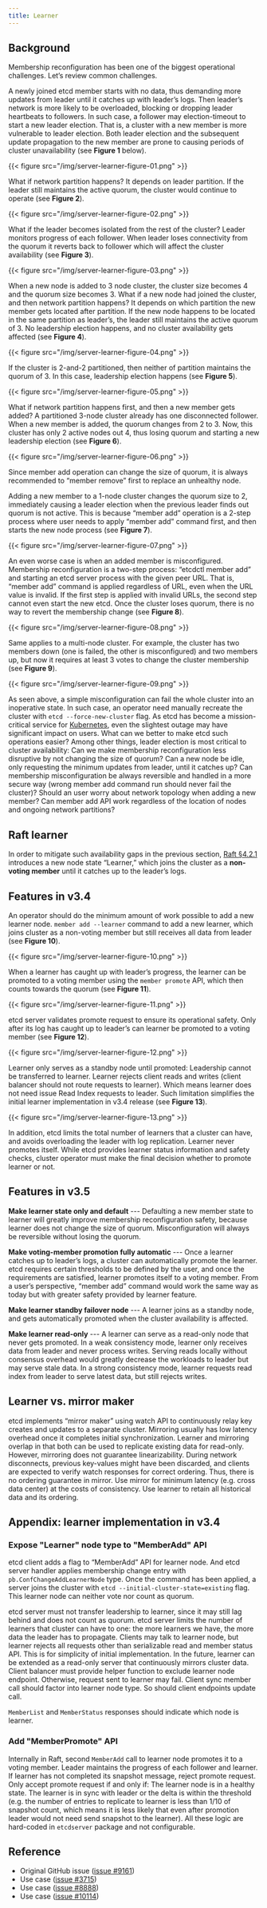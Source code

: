 ```yaml
---
title: Learner
---
```


## Background

Membership reconfiguration has been one of the biggest operational challenges. Let’s review common challenges.

A newly joined etcd member starts with no data, thus demanding more updates from leader until it catches up with leader’s logs. Then leader’s network is more likely to be overloaded, blocking or dropping leader heartbeats to followers. In such case, a follower may election-timeout to start a new leader election. That is, a cluster with a new member is more vulnerable to leader election. Both leader election and the subsequent update propagation to the new member are prone to causing periods of cluster unavailability (see **Figure 1** below).

{{< figure src="/img/server-learner-figure-01.png" >}}

What if network partition happens? It depends on leader partition. If the leader still maintains the active quorum, the cluster would continue to operate (see **Figure 2**).

{{< figure src="/img/server-learner-figure-02.png" >}}

What if the leader becomes isolated from the rest of the cluster? Leader monitors progress of each follower. When leader loses connectivity from the quorum it reverts back to follower which will affect the cluster availability (see **Figure 3**).

{{< figure src="/img/server-learner-figure-03.png" >}}

When a new node is added to 3 node cluster, the cluster size becomes 4 and the quorum size becomes 3. What if a new node had joined the cluster, and then network partition happens? It depends on which partition the new member gets located after partition. If the new node happens to be located in the same partition as leader’s, the leader still maintains the active quorum of 3. No leadership election happens, and no cluster availability gets affected (see **Figure 4**).

{{< figure src="/img/server-learner-figure-04.png" >}}

If the cluster is 2-and-2 partitioned, then neither of partition maintains the quorum of 3. In this case, leadership election happens (see **Figure 5**).

{{< figure src="/img/server-learner-figure-05.png" >}}

What if network partition happens first, and then a new member gets added? A partitioned 3-node cluster already has one disconnected follower. When a new member is added, the quorum changes from 2 to 3. Now, this cluster has only 2 active nodes out 4, thus losing quorum and starting a new leadership election (see **Figure 6**).

{{< figure src="/img/server-learner-figure-06.png" >}}

Since member add operation can change the size of quorum, it is always recommended to “member remove” first to replace an unhealthy node.

Adding a new member to a 1-node cluster changes the quorum size to 2, immediately causing a leader election when the previous leader finds out quorum is not active. This is because “member add” operation is a 2-step process where user needs to apply “member add” command first, and then starts the new node process (see **Figure 7**).

{{< figure src="/img/server-learner-figure-07.png" >}}

An even worse case is when an added member is misconfigured. Membership reconfiguration is a two-step process: “etcdctl member add” and starting an etcd server process with the given peer URL. That is, “member add” command is applied regardless of URL, even when the URL value is invalid. If the first step is applied with invalid URLs, the second step cannot even start the new etcd. Once the cluster loses quorum, there is no way to revert the membership change (see **Figure 8**).

{{< figure src="/img/server-learner-figure-08.png" >}}

Same applies to a multi-node cluster. For example, the cluster has two members down (one is failed, the other is misconfigured) and two members up, but now it requires at least 3 votes to change the cluster membership (see **Figure 9**).

{{< figure src="/img/server-learner-figure-09.png" >}}

As seen above, a simple misconfiguration can fail the whole cluster into an inoperative state. In such case, an operator need manually recreate the cluster with `etcd --force-new-cluster` flag. As etcd has become a mission-critical service for [Kubernetes](https://kubernetes.io), even the slightest outage may have significant impact on users. What can we better to make etcd such operations easier? Among other things, leader election is most critical to cluster availability: Can we make membership reconfiguration less disruptive by not changing the size of quorum? Can a new node be idle, only requesting the minimum updates from leader, until it catches up? Can membership misconfiguration be always reversible and handled in a more secure way (wrong member add command run should never fail the cluster)? Should an user worry about network topology when adding a new member? Can member add API work regardless of the location of nodes and ongoing network partitions?

## Raft learner

In order to mitigate such availability gaps in the previous section, [Raft §4.2.1](https://web.stanford.edu/~ouster/cgi-bin/papers/OngaroPhD.pdf) introduces a new node state “Learner,” which joins the cluster as a **non-voting member** until it catches up to the leader’s logs.

## Features in v3.4

An operator should do the minimum amount of work possible to add a new learner node. `member add --learner` command to add a new learner, which joins cluster as a non-voting member but still receives all data from leader (see **Figure 10**).

{{< figure src="/img/server-learner-figure-10.png" >}}

When a learner has caught up with leader’s progress, the learner can be promoted to a voting member using the `member promote` API, which then counts towards the quorum (see **Figure 11**).

{{< figure src="/img/server-learner-figure-11.png" >}}

etcd server validates promote request to ensure its operational safety. Only after its log has caught up to leader’s can learner be promoted to a voting member (see **Figure 12**).

{{< figure src="/img/server-learner-figure-12.png" >}}

Learner only serves as a standby node until promoted: Leadership cannot be transferred to learner. Learner rejects client reads and writes (client balancer should not route requests to learner). Which means learner does not need issue Read Index requests to leader. Such limitation simplifies the initial learner implementation in v3.4 release (see **Figure 13**).

{{< figure src="/img/server-learner-figure-13.png" >}}

In addition, etcd limits the total number of learners that a cluster can have, and avoids overloading the leader with log replication. Learner never promotes itself. While etcd provides learner status information and safety checks, cluster operator must make the final decision whether to promote learner or not.

## Features in v3.5

**Make learner state only and default** --- Defaulting a new member state to learner will greatly improve membership reconfiguration safety, because learner does not change the size of quorum. Misconfiguration will always be reversible without losing the quorum.

**Make voting-member promotion fully automatic** --- Once a learner catches up to leader’s logs, a cluster can automatically promote the learner. etcd requires certain thresholds to be defined by the user, and once the requirements are satisfied, learner promotes itself to a voting member. From a user’s perspective, “member add” command would work the same way as today but with greater safety provided by learner feature.

**Make learner standby failover node** --- A learner joins as a standby node, and gets automatically promoted when the cluster availability is affected.

**Make learner read-only** --- A learner can serve as a read-only node that never gets promoted. In a weak consistency mode, learner only receives data from leader and never process writes. Serving reads locally without consensus overhead would greatly decrease the workloads to leader but may serve stale data. In a strong consistency mode, learner requests read index from leader to serve latest data, but still rejects writes.

## Learner vs. mirror maker

etcd implements “mirror maker” using watch API to continuously relay key creates and updates to a separate cluster. Mirroring usually has low latency overhead once it completes initial synchronization. Learner and mirroring overlap in that both can be used to replicate existing data for read-only. However, mirroring does not guarantee linearizability. During network disconnects, previous key-values might have been discarded, and clients are expected to verify watch responses for correct ordering. Thus, there is no ordering guarantee in mirror. Use mirror for minimum latency (e.g. cross data center) at the costs of consistency. Use learner to retain all historical data and its ordering.

## Appendix: learner implementation in v3.4

### Expose "Learner" node type to "MemberAdd" API

etcd client adds a flag to “MemberAdd” API for learner node. And etcd server handler applies membership change entry with `pb.ConfChangeAddLearnerNode` type. Once the command has been applied, a server joins the cluster with `etcd --initial-cluster-state=existing` flag. This learner node can neither vote nor count as quorum.

etcd server must not transfer leadership to learner, since it may still lag behind and does not count as quorum. etcd server limits the number of learners that cluster can have to one: the more learners we have, the more data the leader has to propagate. Clients may talk to learner node, but learner rejects all requests other than serializable read and member status API. This is for simplicity of initial implementation. In the future, learner can be extended as a read-only server that continuously mirrors cluster data. Client balancer must provide helper function to exclude learner node endpoint. Otherwise, request sent to learner may fail. Client sync member call should factor into learner node type. So should client endpoints update call.

`MemberList` and `MemberStatus` responses should indicate which node is learner.

### Add "MemberPromote" API

Internally in Raft, second `MemberAdd` call to learner node promotes it to a voting member. Leader maintains the progress of each follower and learner. If learner has not completed its snapshot message, reject promote request. Only accept promote request if and only if: The learner node is in a healthy state. The learner is in sync with leader or the delta is within the threshold (e.g. the number of entries to replicate to learner is less than 1/10 of snapshot count, which means it is less likely that even after promotion leader would not need send snapshot to the learner). All these logic are hard-coded in `etcdserver` package and not configurable.

## Reference

* Original GitHub issue ([issue #9161](https://github.com/etcd-io/etcd/issues/9161))
* Use case ([issue #3715](https://github.com/etcd-io/etcd/issues/3715))
* Use case ([issue #8888](https://github.com/etcd-io/etcd/issues/8888))
* Use case ([issue #10114](https://github.com/etcd-io/etcd/issues/10114))

